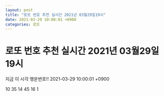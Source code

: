 ```yaml
---
layout: post
title: "로또 번호 추천 실시간 2021년 03월29일19시"
date: 2021-03-29 10:00:01 +0900
categories: 로또
---
```


# 로또 번호 추천 실시간 2021년 03월29일19시

지금 이 시각 행운번호!! 2021-03-29 10:00:01 +0900

 10  35  14  45  16  1 

